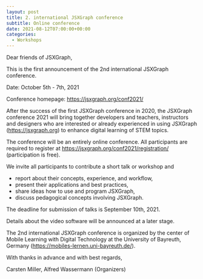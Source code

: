 ```yaml
---
layout: post
title: 2. international JSXGraph conference 
subtitle: Online conference
date: 2021-08-12T07:00:00+00:00
categories:
  - Workshops
---
```

Dear friends of JSXGraph,

This is the first announcement of the 2nd international JSXGraph conference.

Date: October 5th - 7th, 2021

Conference homepage: <https://jsxgraph.org/conf2021/>

After the success of the first JSXGraph conference in 2020,
the JSXGraph conference 2021 will bring together developers and teachers,
instructors and designers who are interested or already experienced in using
JSXGraph (<https://jsxgraph.org>) to enhance digital learning of STEM topics.

The conference will be an entirely online conference.
All participants are required to register at
<https://jsxgraph.org/conf2021/registration/>
(participation is free).

We invite all participants to contribute a short talk or workshop and

- report about their concepts, experience, and workflow,
- present their applications and best practices,
- share ideas how to use and program JSXGraph,
- discuss pedagogical concepts involving JSXGraph.

The deadline for submission of talks is September 10th, 2021.

Details about the video software will be announced at a later stage.

The 2nd international JSXGraph conference is organized by
the center of Mobile Learning with Digital Technology at the
University of Bayreuth, Germany (<https://mobiles-lernen.uni-bayreuth.de/>).

With thanks in advance and with best regards,

Carsten Miller, Alfred Wassermann
(Organizers)

